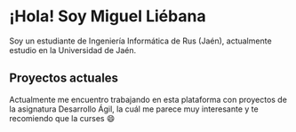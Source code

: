 # ¡Hola! Soy Miguel Liébana
Soy un estudiante de Ingeniería Informática de Rus (Jaén), actualmente estudio en la Universidad de Jaén.
## Proyectos actuales
Actualmente me encuentro trabajando en esta plataforma con proyectos de la asignatura Desarrollo Ágil, la cuál me parece muy interesante y te recomiendo que la curses :smile:


